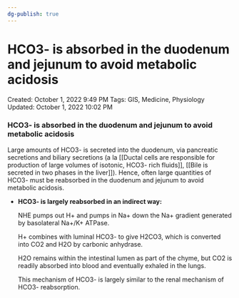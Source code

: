 ```yaml
---
dg-publish: true
---
```


# HCO3- is absorbed in the duodenum and jejunum to avoid metabolic acidosis

Created: October 1, 2022 9:49 PM
Tags: GIS, Medicine, Physiology
Updated: October 1, 2022 10:02 PM

### HCO3- is absorbed in the duodenum and jejunum to avoid metabolic acidosis

Large amounts of HCO3- is secreted into the duodenum, via pancreatic secretions and biliary secretions (a la [[Ductal cells are responsible for production of large volumes of isotonic, HCO3- rich fluids]], [[Bile is secreted in two phases in the liver]]). Hence, often large quantities of HCO3- must be reabsorbed in the duodenum and jejunum to avoid metabolic acidosis.

- **HCO3- is largely reabsorbed in an indirect way:**
    
    NHE pumps out H+ and pumps in Na+ down the Na+ gradient generated by basolateral Na+/K+ ATPase.
    
    H+ combines with luminal HCO3- to give H2CO3, which is converted into CO2 and H2O by carbonic anhydrase.
    
    H2O remains within the intestinal lumen as part of the chyme, but CO2 is readily absorbed into blood and eventually exhaled in the lungs.
    
    This mechanism of HCO3- is largely similar to the renal mechanism of HCO3- reabsorption.